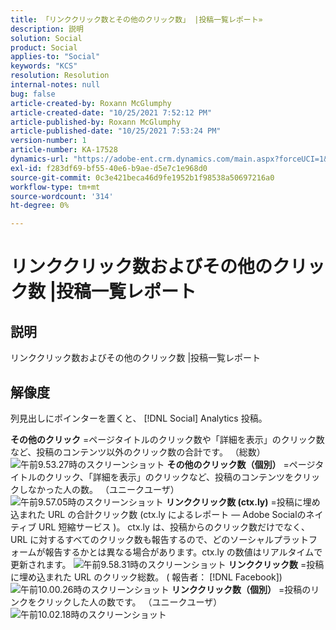 ```yaml
---
title: 「リンククリック数とその他のクリック数」 |投稿一覧レポート»
description: 説明
solution: Social
product: Social
applies-to: "Social"
keywords: "KCS"
resolution: Resolution
internal-notes: null
bug: false
article-created-by: Roxann McGlumphy
article-created-date: "10/25/2021 7:52:12 PM"
article-published-by: Roxann McGlumphy
article-published-date: "10/25/2021 7:53:24 PM"
version-number: 1
article-number: KA-17528
dynamics-url: "https://adobe-ent.crm.dynamics.com/main.aspx?forceUCI=1&pagetype=entityrecord&etn=knowledgearticle&id=4a6c960a-cd35-ec11-b6e6-000d3a3485ea"
exl-id: f283df69-bf55-40e6-b9ae-d5e7c1e968d0
source-git-commit: 0c3e421beca46d9fe1952b1f98538a50697216a0
workflow-type: tm+mt
source-wordcount: '314'
ht-degree: 0%

---
```


# リンククリック数およびその他のクリック数 |投稿一覧レポート

## 説明

リンククリック数およびその他のクリック数 |投稿一覧レポート

## 解像度


列見出しにポインターを置くと、 [!DNL Social]  Analytics 投稿。

<b>その他のクリック</b> =ページタイトルのクリック数や「詳細を表示」のクリック数など、投稿のコンテンツ以外のクリック数の合計です。 （総数）
![午前9.53.27時のスクリーンショット](https://helpx.adobe.com/content/dam/help/en/social/kb/link-clicks-click-definitions/jcr%3acontent/main-pars/image/Screen%20Shot%202014-07-09%20at%209.53.27%20AM.png "午前9.53.27時のスクリーンショット")
<b>その他のクリック数（個別）</b> =ページタイトルのクリック、「詳細を表示」のクリックなど、投稿のコンテンツをクリックしなかった人の数。 （ユニークユーザ）
![午前9.57.05時のスクリーンショット](https://helpx.adobe.com/content/dam/help/en/social/kb/link-clicks-click-definitions/jcr%3acontent/main-pars/image_0/Screen%20Shot%202014-07-09%20at%209.57.05%20AM.png "午前9.57.05時のスクリーンショット")
<b>リンククリック数 (ctx.ly)</b> =投稿に埋め込まれた URL の合計クリック数 (ctx.ly によるレポート — Adobe Socialのネイティブ URL 短縮サービス )。 ctx.ly は、投稿からのクリック数だけでなく、URL に対するすべてのクリック数も報告するので、どのソーシャルプラットフォームが報告するかとは異なる場合があります。ctx.ly の数値はリアルタイムで更新されます。
![午前9.58.31時のスクリーンショット](https://helpx.adobe.com/content/dam/help/en/social/kb/link-clicks-click-definitions/jcr%3acontent/main-pars/image_1/Screen%20Shot%202014-07-09%20at%209.58.31%20AM.png "午前9.58.31時のスクリーンショット")
<b>リンククリック数</b> =投稿に埋め込まれた URL のクリック総数。 ( 報告者： [!DNL Facebook])
![午前10.00.26時のスクリーンショット](https://helpx.adobe.com/content/dam/help/en/social/kb/link-clicks-click-definitions/jcr%3acontent/main-pars/image_2/Screen%20Shot%202014-07-09%20at%2010.00.26%20AM.png "午前10.00.26時のスクリーンショット")
<b>リンククリック数（個別）</b> =投稿のリンクをクリックした人の数です。 （ユニークユーザ）
![午前10.02.18時のスクリーンショット](https://helpx.adobe.com/content/dam/help/en/social/kb/link-clicks-click-definitions/jcr%3acontent/main-pars/image_3/Screen%20Shot%202014-07-09%20at%2010.02.18%20AM.png "午前10.02.18時のスクリーンショット")
